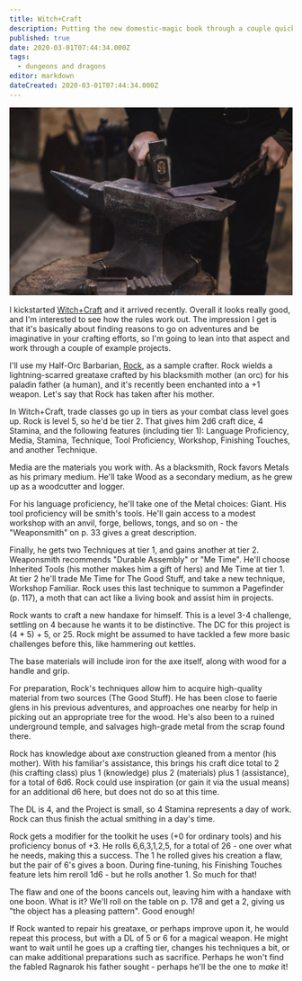 ```yaml
---
title: Witch+Craft
description: Putting the new domestic-magic book through a couple quick paces
published: true
date: 2020-03-01T07:44:34.000Z
tags:
  - dungeons and dragons
editor: markdown
dateCreated: 2020-03-01T07:44:34.000Z
---
```


![Featured Image](witch-craft.jpg)

I kickstarted [Witch+Craft](https://astrolago.com/index.php/witchcraft/) and it arrived recently. Overall it looks really good, and I'm interested to see how the rules work out. The impression I get is that it's basically about finding reasons to go on adventures and be imaginative in your crafting efforts, so I'm going to lean into that aspect and work through a couple of example projects.

I'll use my Half-Orc Barbarian, [Rock](https://www.dndbeyond.com/profile/astralfrontier/characters/6754757), as a sample crafter. Rock wields a lightning-scarred greataxe crafted by his blacksmith mother (an orc) for his paladin father (a human), and it's recently been enchanted into a +1 weapon. Let's say that Rock has taken after his mother.

In Witch+Craft, trade classes go up in tiers as your combat class level goes up. Rock is level 5, so he'd be tier 2. That gives him 2d6 craft dice, 4 Stamina, and the following features (including tier 1): Language Proficiency, Media, Stamina, Technique, Tool Proficiency, Workshop, Finishing Touches, and another Technique.

Media are the materials you work with. As a blacksmith, Rock favors Metals as his primary medium. He'll take Wood as a secondary medium, as he grew up as a woodcutter and logger.

For his language proficiency, he'll take one of the Metal choices: Giant. His tool proficiency will be smith's tools. He'll gain access to a modest workshop with an anvil, forge, bellows, tongs, and so on - the "Weaponsmith" on p. 33 gives a great description.

Finally, he gets two Techniques at tier 1, and gains another at tier 2. Weaponsmith recommends "Durable Assembly" or "Me Time". He'll choose Inherited Tools (his mother makes him a gift of hers) and Me Time at tier 1. At tier 2 he'll trade Me Time for The Good Stuff, and take a new technique, Workshop Familiar. Rock uses this last technique to summon a Pagefinder (p. 117), a moth that can act like a living book and assist him in projects.

Rock wants to craft a new handaxe for himself. This is a level 3-4 challenge, settling on 4 because he wants it to be distinctive. The DC for this project is (4 * 5) + 5, or 25. Rock might be assumed to have tackled a few more basic challenges before this, like hammering out kettles.

The base materials will include iron for the axe itself, along with wood for a handle and grip.

For preparation, Rock's techniques allow him to acquire high-quality material from two sources (The Good Stuff). He has been close to faerie glens in his previous adventures, and approaches one nearby for help in picking out an appropriate tree for the wood. He's also been to a ruined underground temple, and salvages high-grade metal from the scrap found there.

Rock has knowledge about axe construction gleaned from a mentor (his mother). With his familiar's assistance, this brings his craft dice total to 2 (his crafting class) plus 1 (knowledge) plus 2 (materials) plus 1 (assistance), for a total of 6d6. Rock could use inspiration (or gain it via the usual means) for an additional d6 here, but does not do so at this time.

The DL is 4, and the Project is small, so 4 Stamina represents a day of work. Rock can thus finish the actual smithing in a day's time.

Rock gets a modifier for the toolkit he uses (+0 for ordinary tools) and his proficiency bonus of +3. He rolls 6,6,3,1,2,5, for a total of 26 - one over what he needs, making this a success. The 1 he rolled gives his creation a flaw, but the pair of 6's gives a boon. During fine-tuning, his Finishing Touches feature lets him reroll 1d6 - but he rolls another 1. So much for that!

The flaw and one of the boons cancels out, leaving him with a handaxe with one boon. What is it? We'll roll on the table on p. 178 and get a 2, giving us "the object has a pleasing pattern". Good enough!

If Rock wanted to repair his greataxe, or perhaps improve upon it, he would repeat this process, but with a DL of 5 or 6 for a magical weapon. He might want to wait until he goes up a crafting tier, changes his techniques a bit, or can make additional preparations such as sacrifice. Perhaps he won't find the fabled Ragnarok his father sought - perhaps he'll be the one to _make_ it!


    